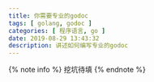 ```yaml
---
title: 你需要专业的godoc
tags: [ golang, godoc ]
categories: [ 程序语言, go ]
date: 2019-08-29 13:43:32
description: 讲述如何编写专业的godoc
---
```


{% note info %}
挖坑待填
{% endnote %}
